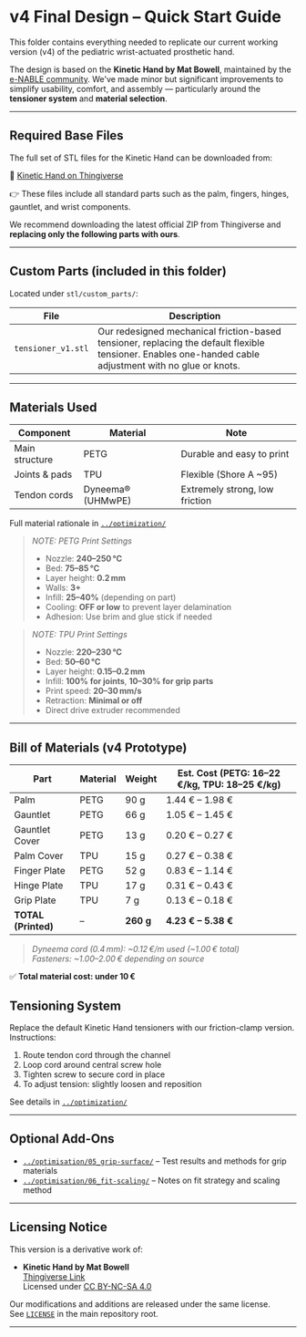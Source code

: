 # v4 Final Design – Quick Start Guide

This folder contains everything needed to replicate our current working version (v4) of the pediatric wrist-actuated prosthetic hand.

The design is based on the **Kinetic Hand by Mat Bowell**, maintained by the [e-NABLE community](https://enablingthefuture.org/). We've made minor but significant improvements to simplify usability, comfort, and assembly — particularly around the **tensioner system** and **material selection**.

---

## Required Base Files

The full set of STL files for the Kinetic Hand can be downloaded from:

🔗 [Kinetic Hand on Thingiverse](https://www.thingiverse.com/thing:4618922)

👉 These files include all standard parts such as the palm, fingers, hinges, gauntlet, and wrist components.

We recommend downloading the latest official ZIP from Thingiverse and **replacing only the following parts with ours**.

---

## Custom Parts (included in this folder)

Located under `stl/custom_parts/`:

| File | Description |
|------|-------------|
| `tensioner_v1.stl` | Our redesigned mechanical friction-based tensioner, replacing the default flexible tensioner. Enables one-handed cable adjustment with no glue or knots. |

---

## Materials Used

| Component      | Material | Note |
|----------------|----------|------|
| Main structure | PETG     | Durable and easy to print |
| Joints & pads  | TPU      | Flexible (Shore A ~95) |
| Tendon cords   | Dyneema® (UHMwPE) | Extremely strong, low friction |

Full material rationale in [`../optimization/`](../optimization/02_material-selection/)

> *NOTE: PETG Print Settings*  
> - Nozzle: **240–250 °C**  
> - Bed: **75–85 °C**  
> - Layer height: **0.2 mm**  
> - Walls: **3+**  
> - Infill: **25–40%** (depending on part)  
> - Cooling: **OFF or low** to prevent layer delamination  
> - Adhesion: Use brim and glue stick if needed

> *NOTE: TPU Print Settings*  
> - Nozzle: **220–230 °C**  
> - Bed: **50–60 °C**  
> - Layer height: **0.15–0.2 mm**  
> - Infill: **100% for joints**, **10–30% for grip parts**  
> - Print speed: **20–30 mm/s**  
> - Retraction: **Minimal or off**  
> - Direct drive extruder recommended

---

##  Bill of Materials (v4 Prototype)

| Part               | Material | Weight | Est. Cost (PETG: 16–22 €/kg, TPU: 18–25 €/kg) |
|--------------------|----------|--------|-----------------------------------------------|
| Palm               | PETG     | 90 g   | 1.44 € – 1.98 €                               |
| Gauntlet           | PETG     | 66 g   | 1.05 € – 1.45 €                               |
| Gauntlet Cover     | PETG     | 13 g   | 0.20 € – 0.27 €                               |
| Palm Cover         | TPU      | 15 g   | 0.27 € – 0.38 €                               |
| Finger Plate       | PETG     | 52 g   | 0.83 € – 1.14 €                               |
| Hinge Plate        | TPU      | 17 g   | 0.31 € – 0.43 €                               |
| Grip Plate         | TPU      | 7 g    | 0.13 € – 0.18 €                               |
| **TOTAL (Printed)**| –        | **260 g** | **4.23 € – 5.38 €**                          |

> *Dyneema cord (0.4 mm): ~0.12 €/m used (~1.00 € total)*  
> *Fasteners: ~1.00–2.00 € depending on source*

✅ **Total material cost: under 10 €**

## Tensioning System

Replace the default Kinetic Hand tensioners with our friction-clamp version. Instructions:

1. Route tendon cord through the channel
2. Loop cord around central screw hole
3. Tighten screw to secure cord in place
4. To adjust tension: slightly loosen and reposition

See details in [`../optimization/`](../optimization/04_tensor-system/)

---

## Optional Add-Ons

- [`../optimisation/05_grip-surface/`](../optimisation/05_grip-surface/) – Test results and methods for grip materials  
- [`../optimisation/06_fit-scaling/`](../optimisation/06_fit-scaling/) – Notes on fit strategy and scaling method

---

## Licensing Notice

This version is a derivative work of:

- **Kinetic Hand by Mat Bowell**  
  [Thingiverse Link](https://www.thingiverse.com/thing:4618922)  
  Licensed under [CC BY-NC-SA 4.0](https://creativecommons.org/licenses/by-nc-sa/4.0/)

Our modifications and additions are released under the same license.  
See [`LICENSE`](../LICENSE) in the main repository root.

---

